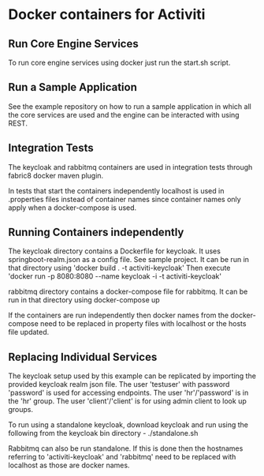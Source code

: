 # Docker containers for Activiti

## Run Core Engine Services

To run core engine services using docker just run the start.sh script. 

## Run a Sample Application

See the example repository on how to run a sample application in which all the core services are used and the engine can be interacted with using REST.

## Integration Tests

The keycloak and rabbitmq containers are used in integration tests through fabric8 docker maven plugin.

In tests that start the containers independently localhost is used in .properties files instead of container names since container names only apply when a docker-compose is used.

## Running Containers independently

The keycloak directory contains a Dockerfile for keycloak. It uses springboot-realm.json as a config file. See sample project. It can be run in that directory using  'docker build . -t activiti-keycloak' Then execute 'docker run -p 8080:8080 --name keycloak -i -t activiti-keycloak'

rabbitmq directory contains a docker-compose file for rabbitmq. It can be run in that directory using docker-compose up

If the containers are run independently then docker names from the docker-compose need to be replaced in property files with localhost or the hosts file updated.

## Replacing Individual Services

The keycloak setup used by this example can be replicated by importing the provided keycloak realm json file. The user 'testuser' with password 'password' is used for accessing endpoints. The user 'hr'/'password' is in the 'hr' group. The user 'client'/'client' is for using admin client to look up groups.

To run using a standalone keycloak, download keycloak and run using the following from the keycloak bin directory - ./standalone.sh 

Rabbitmq can also be run standalone. If this is done then the hostnames referring to 'activiti-keycloak' and 'rabbitmq' need to be replaced with localhost as those are docker names.